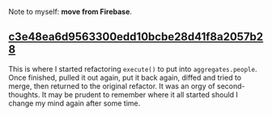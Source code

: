 Note to myself: **move from Firebase**.

[c3e48ea6d9563300edd10bcbe28d41f8a2057b28](https://github.com/toraritte/Access-News-Admin/commit/c3e48ea6d9563300edd10bcbe28d41f8a2057b28)
----------------------------------------

This is where I started refactoring `execute()` to put into
`aggregates.people`. Once finished, pulled it out again,
put it back again, diffed and tried to merge, then returned
to the original refactor. It was an orgy of second-thoughts.
It may be prudent to remember where it all started should
I change my mind again after some time.
